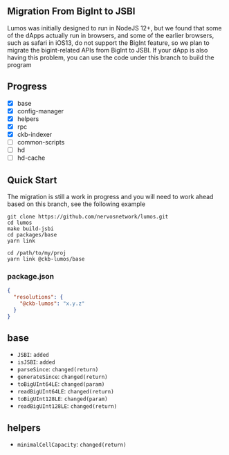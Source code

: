 ## Migration From BigInt to JSBI

Lumos was initially designed to run in NodeJS 12+, but we found that some of the dApps actually run in browsers, and some of the earlier browsers, such as safari in iOS13, do not support the BigInt feature, so we plan to migrate the bigint-related APIs from BigInt to JSBI. If your dApp is also having this problem, you can use the code under this branch to build the program

## Progress

- [x] base
- [x] config-manager
- [x] helpers
- [x] rpc
- [x] ckb-indexer
- [ ] common-scripts
- [ ] hd
- [ ] hd-cache

## Quick Start

The migration is still a work in progress and you will need to work ahead based on this branch, see the following example

```
git clone https://github.com/nervosnetwork/lumos.git
cd lumos
make build-jsbi
cd packages/base
yarn link

cd /path/to/my/proj
yarn link @ckb-lumos/base
```

### package.json

```json
{
  "resolutions": {
    "@ckb-lumos": "x.y.z"
  }
}
```

## base

- `JSBI`: `added`
- `isJSBI`: `added`
- `parseSince`: `changed(return)`
- `generateSince`: `changed(return)`
- `toBigUInt64LE`: `changed(param)`
- `readBigUInt64LE`: `changed(return)`
- `toBigUInt128LE`: `changed(param)`
- `readBigUInt128LE`: `changed(return)`

## helpers

- `minimalCellCapacity`: `changed(return)`
